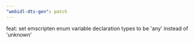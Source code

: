 ```yaml
---
"webidl-dts-gen": patch
---
```


feat: set emscripten enum variable declaration types to be 'any' instead of 'unknown'
